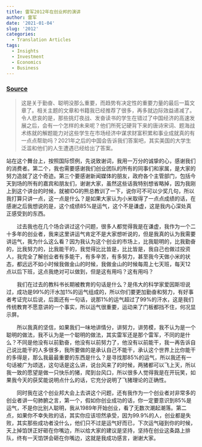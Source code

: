 ```yaml
---
title: 雷军2012年在创业邦的演讲
author: 雷军
date: '2021-01-04'
slug: '2012'
categories:
  - Translation Articles
tags:
  - Insights
  - Investment
  - Economics
  - Business
---
```


### [Source](http://finance.sina.com.cn/hy/20121202/182213868481.shtml)

> 这是关于勤奋、聪明没那么重要，而趋势有决定性的重要力量的最后一篇文章了。相关主题的文章和书籍我已经推荐了很多，再多就边际效益递减了。令人悲哀的是，那些挑灯夜战、发奋读书的学生在错过了中国经济的高速发展之后，会有一个怎样的未来呢？他们所死记硬背下来的唐诗宋词、题海战术练就的解题能力对这些学生在市场经济中谋求财富积累和事业成就真的有一点点帮助吗？2021年之后的中国会告诉我们答案吧，其实美国的大学生泛滥和他们的人生遭遇已经给出了答案。

站在这个舞台上，按照国际惯例，先说致谢词，我用一万分的诚挚的心，感谢我们的消费者。第二个，我也需要感谢我们创业团队的所有的同事们和家属，是大家的努力造就了这个奇迹。第三个要感谢新闻媒体的朋友，政府各个主管部门，包括今天到场的所有的嘉宾和朋友们，谢谢大家，虽然这些话我特别想省略掉，因为我刚上到这个讲台的时候，就被IDG的熊总教训了一下，说你可不可以少奖几句，所以我打算只讲一点，这一点是什么？是如果大家认为小米取得了一点点成绩的话，在感谢之后我想说的是，这个成绩85%是运气，这个不是谦虚，这是我内心深处真正感受到的东西。

　　过去我也在几个场合讲过这个问题，很多人都觉得我是在谦虚，我作为一个二十多年的创业者，我来这里讲运气肯定不是大家想听说的，但是我真的认为我需要讲运气，我为什么这么看？因为我认为这个创业的市场上，比我聪明的，比我勤奋的，比我努力的，比我能干的，我觉得比比皆是，比比皆是，我自己也做过投资人，我完全了解创业者有多能干，有多辛苦，有多努力，甚至我今天做小米的状态，都远远不如小时候我做金山的时候，我做金山的时候每周上七天班，每天12点以后下班，这点我绝对可以做到，但是这有用吗？这有用吗？

　　我们在过去的教科书长期被教育的句话是什么？是伟大的科学家爱因斯坦说过，成功是99%的汗水加1%的运气组成的，所以你们要更加勤奋和努力，有好事者考证完以后说，后面还有一句话，说那1%的运气超过了99%的汗水，这是我们传统教育不愿意讲的一个事实，所以运气很重要，运动来了门板都挡不住，何况显示屏。

　　所以我真的坚信，如果我们一味地讲情分，讲努力，讲劳模，我不认为是一个聪明的做法，我不认为是一个聪明的做法，其实雷军还是那个雷军，不同的是什么？不同是他没有以前勤奋，他没有以前努力了，他没有以前能干，我一再告诉自己说比能干的人多很多，我所要做的是承认自己不能干，承认这个世界上比你能干的多得是，那么我最最重要的东西是什么？是寻找那85%的运气，所以我还有一句话被广为颂送，这句话是这么讲，说台风来了的时候，两猪都可以飞上天，所以我一致的愿望是做一只快乐的猪，爬到台风口，所以很多人觉得我是在开玩笑，如果我今天的获奖能说明点什么的话，它充分说明了飞猪理论的正确性。

　　同时我在这个创业邦大会上去讲这个问题，还有我作为一个创业者对非常多的创业者讲一句肺腑之言，第一个，假如你创业成功的话，你一定要意识到85%是运气，不是你比别人聪明，我从1989年开始创业，看了无数次潮起潮落。第二点，如果你不幸失败的话，其实你应该坦然承受，因为99.9%的人，创业都是失败，其实那些成功者没什么，他们只不过是运气好而已，下次运气碰到你的时候，天上掉馅饼正好砸在你嘴边，所以给大家的建议是坚持，坚持在创业这条路上排队，终有一天馅饼会砸在你嘴边，这就是我成功感言，谢谢大家。